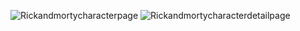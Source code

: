 ![Rickandmortycharacterpage](https://github.com/turkan-risvan/FilmCharacter/assets/78659151/534af208-4c7a-485b-9a0a-c1e7b508e0ea)
![Rickandmortycharacterdetailpage](https://github.com/turkan-risvan/FilmCharacter/assets/78659151/82dc8c9e-3f4c-4e9d-8ef3-942ccd24eafa)
